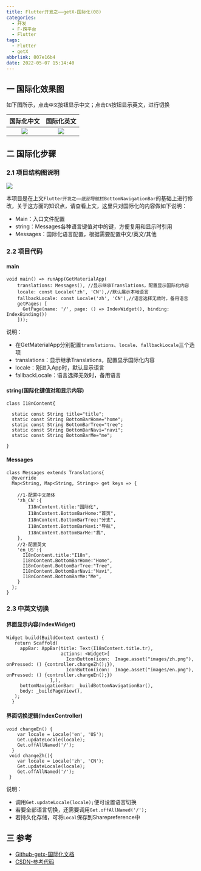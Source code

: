 ```yaml
---
title: Flutter开发之——getX-国际化(08)
categories:
  - 开发
  - F-跨平台
  - Flutter
tags:
  - Flutter
  - getX
abbrlink: 807e16b4
date: 2022-05-07 15:14:40
---
```

## 一 国际化效果图

如下图所示，点击`中文`按钮显示中文；点击`EN`按钮显示英文，进行切换

| 国际化中文 | 国际化英文 |
| :--------: | :--------: |
|   ![][1]   |   ![][2]   |

<!--more-->

## 二 国际化步骤

### 2.1 项目结构图说明

![][3]

本项目是在上文`Flutter开发之——底部导航栏BottomNavigationBar`的基础上进行修改，关于这方面的知识点，请查看上文，这里只对国际化的内容做如下说明：

* Main：入口文件配置
* string：Messages各种语言键值对中的键，方便复用和显示时引用
* Messages：国际化语言配置，根据需要配置中文/英文/其他

### 2.2 项目代码

#### main

```
void main() => runApp(GetMaterialApp(
    translations: Messages(), //显示继承Translations，配置显示国际化内容
    locale: const Locale('zh', 'CN'),//默认展示本地语言
    fallbackLocale: const Locale('zh', 'CN'),//语言选择无效时，备用语言
    getPages: [
      GetPage(name: '/', page: () => IndexWidget(), binding: IndexBinding())
    ]));
```

说明：

* 在GetMaterialApp分别配置`translations`、`locale`、`fallbackLocale`三个选项
* translations：显示继承Translations，配置显示国际化内容
* locale：刚进入App时，默认显示语言
* fallbackLocale：语言选择无效时，备用语言

#### string(国际化键值对和显示内容)

```
class I18nContent{

  static const String title="title";
  static const String BottomBarHome="home";
  static const String BottomBarTree="tree";
  static const String BottomBarNavi="navi";
  static const String BottomBarMe="me";

}
```

#### Messages

```
class Messages extends Translations{
  @override
  Map<String, Map<String, String>> get keys => {

    //1-配置中文简体
    'zh_CN':{
        I18nContent.title:"国际化",
        I18nContent.BottomBarHome:"首页",
        I18nContent.BottomBarTree:"分支",
        I18nContent.BottomBarNavi:"导航",
        I18nContent.BottomBarMe:"我",
    },
    //2-配置英文
    'en_US':{
      I18nContent.title:"I18n",
      I18nContent.BottomBarHome:"Home",
      I18nContent.BottomBarTree:"Tree",
      I18nContent.BottomBarNavi:"Navi",
      I18nContent.BottomBarMe:"Me",
    }
  };
}
```

### 2.3 中英文切换

#### 界面显示内容(IndexWidget)

```
Widget build(BuildContext context) {
   return Scaffold(
     appBar: AppBar(title: Text(I18nContent.title.tr),
                    actions: <Widget>[
                      IconButton(icon:  Image.asset("images/zh.png"), onPressed: () {controller.changeZh();}),
                      IconButton(icon:  Image.asset("images/en.png"), onPressed: () {controller.changeEn();})
                ],),
     bottomNavigationBar: _buildBottomNavigationBar(),
     body: _buildPageView(),
   );
  }
```

#### 界面切换逻辑(IndexController)

```
void changeEn() {
    var locale = Locale('en', 'US');
    Get.updateLocale(locale);
    Get.offAllNamed('/');
  }
 void changeZh(){
    var locale = Locale('zh', 'CN');
    Get.updateLocale(locale);
    Get.offAllNamed('/');
 }
```

说明：

* 调用`Get.updateLocale(locale);`便可设置语言切换
* 若要全部语言切换，还需要调用`Get.offAllNamed('/');`
* 若持久化存储，可将`Local`保存到Sharepreference中

## 三 参考

* [Github-getx-国际化文档](https://github.com/jonataslaw/getx#utils)
* [CSDN-参考代码](https://download.csdn.net/download/Calvin_zhou/85311169)



[1]:https://fastly.jsdelivr.net/gh/PGzxc/CDN@master/blog-flutter/flutter-getx-08-i18n-zh.png
[2]:https://fastly.jsdelivr.net/gh/PGzxc/CDN@master/blog-flutter/flutter-getx-08-i18n-en.png
[3]:https://fastly.jsdelivr.net/gh/PGzxc/CDN@master/blog-flutter/flutter-getx-08-i18n-project-struct.png
